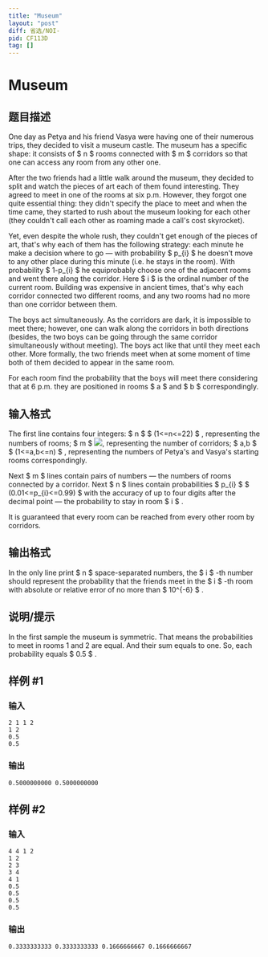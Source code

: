 ```yaml
---
title: "Museum"
layout: "post"
diff: 省选/NOI-
pid: CF113D
tag: []
---
```


# Museum

## 题目描述

One day as Petya and his friend Vasya were having one of their numerous trips, they decided to visit a museum castle. The museum has a specific shape: it consists of $ n $ rooms connected with $ m $ corridors so that one can access any room from any other one.

After the two friends had a little walk around the museum, they decided to split and watch the pieces of art each of them found interesting. They agreed to meet in one of the rooms at six p.m. However, they forgot one quite essential thing: they didn't specify the place to meet and when the time came, they started to rush about the museum looking for each other (they couldn't call each other as roaming made a call's cost skyrocket).

Yet, even despite the whole rush, they couldn't get enough of the pieces of art, that's why each of them has the following strategy: each minute he make a decision where to go — with probability $ p_{i} $ he doesn't move to any other place during this minute (i.e. he stays in the room). With probability $ 1-p_{i} $ he equiprobably choose one of the adjacent rooms and went there along the corridor. Here $ i $ is the ordinal number of the current room. Building was expensive in ancient times, that's why each corridor connected two different rooms, and any two rooms had no more than one corridor between them.

The boys act simultaneously. As the corridors are dark, it is impossible to meet there; however, one can walk along the corridors in both directions (besides, the two boys can be going through the same corridor simultaneously without meeting). The boys act like that until they meet each other. More formally, the two friends meet when at some moment of time both of them decided to appear in the same room.

For each room find the probability that the boys will meet there considering that at 6 p.m. they are positioned in rooms $ a $ and $ b $ correspondingly.

## 输入格式

The first line contains four integers: $ n $ $ (1<=n<=22) $ , representing the numbers of rooms; $ m $ ![](https://cdn.luogu.com.cn/upload/vjudge_pic/CF113D/d478880ae48303c850482e327c8c21757cb25420.png), representing the number of corridors; $ a,b $ $ (1<=a,b<=n) $ , representing the numbers of Petya's and Vasya's starting rooms correspondingly.

Next $ m $ lines contain pairs of numbers — the numbers of rooms connected by a corridor. Next $ n $ lines contain probabilities $ p_{i} $ $ (0.01<=p_{i}<=0.99) $ with the accuracy of up to four digits after the decimal point — the probability to stay in room $ i $ .

It is guaranteed that every room can be reached from every other room by corridors.

## 输出格式

In the only line print $ n $ space-separated numbers, the $ i $ -th number should represent the probability that the friends meet in the $ i $ -th room with absolute or relative error of no more than $ 10^{-6} $ .

## 说明/提示

In the first sample the museum is symmetric. That means the probabilities to meet in rooms 1 and 2 are equal. And their sum equals to one. So, each probability equals $ 0.5 $ .

## 样例 #1

### 输入

```
2 1 1 2
1 2
0.5
0.5

```

### 输出

```
0.5000000000 0.5000000000 
```

## 样例 #2

### 输入

```
4 4 1 2
1 2
2 3
3 4
4 1
0.5
0.5
0.5
0.5

```

### 输出

```
0.3333333333 0.3333333333 0.1666666667 0.1666666667 
```

